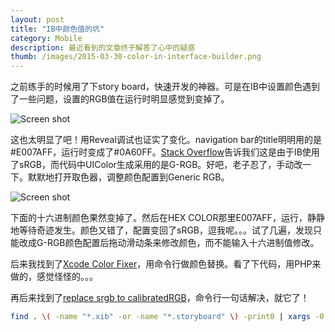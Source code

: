 ```yaml
---
layout: post
title: "IB中颜色值的坑"
category: Mobile
description: 最近看到的文章终于解答了心中的疑惑
thumb: /images/2015-03-30-color-in-interface-builder.png
---
```


之前练手的时候用了下story board，快速开发的神器。可是在IB中设置颜色遇到了一些问题，设置的RGB值在运行时明显感觉到变掉了。

![Screen shot](//dn-johnwong.qbox.me/images/2015-03-30-color-in-interface-builder-1.jpg)

这也太明显了吧！用Reveal调试也证实了变化。navigation bar的title明明用的是#E007AFF，运行时变成了#0A60FF。[Stack Overflow]告诉我们这是由于IB使用了sRGB，而代码中UIColor生成采用的是G-RGB。好吧，老子忍了，手动改一下。默默地打开取色器，调整颜色配置到Generic RGB。

![Screen shot](//dn-johnwong.qbox.me/images/2015-03-30-color-in-interface-builder-2.jpg)

下面的十六进制颜色果然变掉了。然后在HEX COLOR那里E007AFF，运行，静静地等待奇迹发生。颜色又错了，配置变回了sRGB，逗我呢。。。试了几遍，发现只能改成G-RGB颜色配置后拖动滑动条来修改颜色，而不能输入十六进制值修改。

后来我找到了[Xcode Color Fixer]，用命令行做颜色替换。看了下代码，用PHP来做的，感觉怪怪的。。。

再后来找到了[replace srgb to calibratedRGB]，命令行一句话解决，就它了！

```bash
find . \( -name "*.xib" -or -name "*.storyboard" \) -print0 | xargs -0 sed -i '' -e 's/colorSpace="custom" customColorSpace="sRGB"/colorSpace="calibratedRGB"/g'
```

[Stack Overflow]:http://stackoverflow.com/questions/7488378/weird-colors-in-xcode-interface-builder
[Xcode Color Fixer]:https://github.com/duowan/XCode-Color-Fixer
[replace srgb to calibratedRGB]:https://www.snip2code.com/Snippet/343014/replace-srgb-to-calibratedRGB